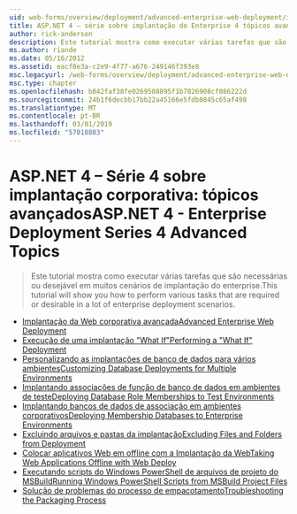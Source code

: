 ```yaml
---
uid: web-forms/overview/deployment/advanced-enterprise-web-deployment/index
title: ASP.NET 4 – série sobre implantação do Enterprise 4 tópicos avançados | Microsoft Docs
author: rick-anderson
description: Este tutorial mostra como executar várias tarefas que são necessárias ou desejável em muitos cenários de implantação do enterprise.
ms.author: riande
ms.date: 05/16/2012
ms.assetid: eacf0e3a-c2e9-4f77-a676-249146f393e8
msc.legacyurl: /web-forms/overview/deployment/advanced-enterprise-web-deployment
msc.type: chapter
ms.openlocfilehash: b042faf38fe0269508895f1b7826908cf086222d
ms.sourcegitcommit: 24b1f6decbb17bb22a45166e5fdb0845c65af498
ms.translationtype: MT
ms.contentlocale: pt-BR
ms.lasthandoff: 03/01/2019
ms.locfileid: "57018803"
---
```

<a name="aspnet-4---enterprise-deployment-series-4-advanced-topics"></a><span data-ttu-id="3b010-103">ASP.NET 4 – Série 4 sobre implantação corporativa: tópicos avançados</span><span class="sxs-lookup"><span data-stu-id="3b010-103">ASP.NET 4 - Enterprise Deployment Series 4 Advanced Topics</span></span>
====================
> <span data-ttu-id="3b010-104">Este tutorial mostra como executar várias tarefas que são necessárias ou desejável em muitos cenários de implantação do enterprise.</span><span class="sxs-lookup"><span data-stu-id="3b010-104">This tutorial will show you how to perform various tasks that are required or desirable in a lot of enterprise deployment scenarios.</span></span>


- [<span data-ttu-id="3b010-105">Implantação da Web corporativa avançada</span><span class="sxs-lookup"><span data-stu-id="3b010-105">Advanced Enterprise Web Deployment</span></span>](advanced-enterprise-web-deployment.md)
- [<span data-ttu-id="3b010-106">Execução de uma implantação "What If"</span><span class="sxs-lookup"><span data-stu-id="3b010-106">Performing a "What If" Deployment</span></span>](performing-a-what-if-deployment.md)
- [<span data-ttu-id="3b010-107">Personalizando as implantações de banco de dados para vários ambientes</span><span class="sxs-lookup"><span data-stu-id="3b010-107">Customizing Database Deployments for Multiple Environments</span></span>](customizing-database-deployments-for-multiple-environments.md)
- [<span data-ttu-id="3b010-108">Implantando associações de função de banco de dados em ambientes de teste</span><span class="sxs-lookup"><span data-stu-id="3b010-108">Deploying Database Role Memberships to Test Environments</span></span>](deploying-database-role-memberships-to-test-environments.md)
- [<span data-ttu-id="3b010-109">Implantando bancos de dados de associação em ambientes corporativos</span><span class="sxs-lookup"><span data-stu-id="3b010-109">Deploying Membership Databases to Enterprise Environments</span></span>](deploying-membership-databases-to-enterprise-environments.md)
- [<span data-ttu-id="3b010-110">Excluindo arquivos e pastas da implantação</span><span class="sxs-lookup"><span data-stu-id="3b010-110">Excluding Files and Folders from Deployment</span></span>](excluding-files-and-folders-from-deployment.md)
- [<span data-ttu-id="3b010-111">Colocar aplicativos Web em offline com a Implantação da Web</span><span class="sxs-lookup"><span data-stu-id="3b010-111">Taking Web Applications Offline with Web Deploy</span></span>](taking-web-applications-offline-with-web-deploy.md)
- [<span data-ttu-id="3b010-112">Executando scripts do Windows PowerShell de arquivos de projeto do MSBuild</span><span class="sxs-lookup"><span data-stu-id="3b010-112">Running Windows PowerShell Scripts from MSBuild Project Files</span></span>](running-windows-powershell-scripts-from-msbuild-project-files.md)
- [<span data-ttu-id="3b010-113">Solução de problemas do processo de empacotamento</span><span class="sxs-lookup"><span data-stu-id="3b010-113">Troubleshooting the Packaging Process</span></span>](troubleshooting-the-packaging-process.md)

